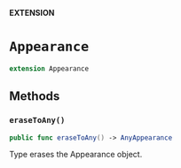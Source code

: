 **EXTENSION**

# `Appearance`
```swift
extension Appearance
```

## Methods
### `eraseToAny()`

```swift
public func eraseToAny() -> AnyAppearance
```

Type erases the Appearance object.
